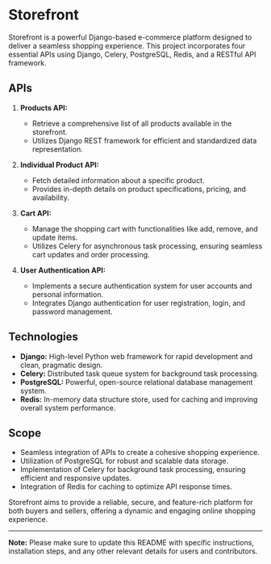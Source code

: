 # Storefront

Storefront is a powerful Django-based e-commerce platform designed to deliver a seamless shopping experience. This project incorporates four essential APIs using Django, Celery, PostgreSQL, Redis, and a RESTful API framework.

## APIs

1. **Products API:**
   - Retrieve a comprehensive list of all products available in the storefront.
   - Utilizes Django REST framework for efficient and standardized data representation.

2. **Individual Product API:**
   - Fetch detailed information about a specific product.
   - Provides in-depth details on product specifications, pricing, and availability.

3. **Cart API:**
   - Manage the shopping cart with functionalities like add, remove, and update items.
   - Utilizes Celery for asynchronous task processing, ensuring seamless cart updates and order processing.

4. **User Authentication API:**
   - Implements a secure authentication system for user accounts and personal information.
   - Integrates Django authentication for user registration, login, and password management.

## Technologies

- **Django:** High-level Python web framework for rapid development and clean, pragmatic design.
- **Celery:** Distributed task queue system for background task processing.
- **PostgreSQL:** Powerful, open-source relational database management system.
- **Redis:** In-memory data structure store, used for caching and improving overall system performance.

## Scope

- Seamless integration of APIs to create a cohesive shopping experience.
- Utilization of PostgreSQL for robust and scalable data storage.
- Implementation of Celery for background task processing, ensuring efficient and responsive updates.
- Integration of Redis for caching to optimize API response times.

Storefront aims to provide a reliable, secure, and feature-rich platform for both buyers and sellers, offering a dynamic and engaging online shopping experience.

---

**Note:** Please make sure to update this README with specific instructions, installation steps, and any other relevant details for users and contributors.
